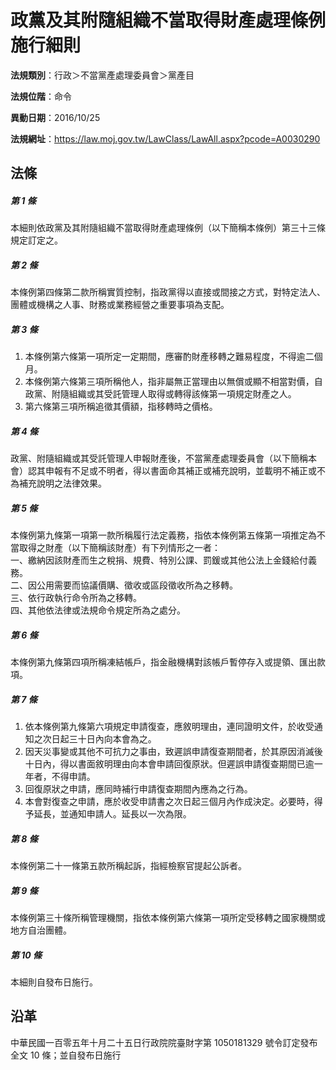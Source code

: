 # 政黨及其附隨組織不當取得財產處理條例施行細則




**法規類別**：行政＞不當黨產處理委員會＞黨產目

**法規位階**：命令

**異動日期**：2016/10/25  

**法規網址**：https://law.moj.gov.tw/LawClass/LawAll.aspx?pcode=A0030290



## 法條
##### 第 1 條
本細則依政黨及其附隨組織不當取得財產處理條例（以下簡稱本條例）第三十三條規定訂定之。

##### 第 2 條
本條例第四條第二款所稱實質控制，指政黨得以直接或間接之方式，對特定法人、團體或機構之人事、財務或業務經營之重要事項為支配。

##### 第 3 條
1. 本條例第六條第一項所定一定期間，應審酌財產移轉之難易程度，不得逾二個月。
1. 本條例第六條第三項所稱他人，指非屬無正當理由以無償或顯不相當對價，自政黨、附隨組織或其受託管理人取得或轉得該條第一項規定財產之人。
1. 第六條第三項所稱追徵其價額，指移轉時之價格。

##### 第 4 條
政黨、附隨組織或其受託管理人申報財產後，不當黨產處理委員會（以下簡稱本會）認其申報有不足或不明者，得以書面命其補正或補充說明，並載明不補正或不為補充說明之法律效果。

##### 第 5 條
本條例第九條第一項第一款所稱履行法定義務，指依本條例第五條第一項推定為不當取得之財產（以下簡稱該財產）有下列情形之一者：  
一、繳納因該財產而生之稅捐、規費、特別公課、罰鍰或其他公法上金錢給付義務。  
二、因公用需要而協議價購、徵收或區段徵收所為之移轉。  
三、依行政執行命令所為之移轉。  
四、其他依法律或法規命令規定所為之處分。

##### 第 6 條
本條例第九條第四項所稱凍結帳戶，指金融機構對該帳戶暫停存入或提領、匯出款項。

##### 第 7 條
1. 依本條例第九條第六項規定申請復查，應敘明理由，連同證明文件，於收受通知之次日起三十日內向本會為之。
1. 因天災事變或其他不可抗力之事由，致遲誤申請復查期間者，於其原因消滅後十日內，得以書面敘明理由向本會申請回復原狀。但遲誤申請復查期間已逾一年者，不得申請。
1. 回復原狀之申請，應同時補行申請復查期間內應為之行為。
1. 本會對復查之申請，應於收受申請書之次日起三個月內作成決定。必要時，得予延長，並通知申請人。延長以一次為限。

##### 第 8 條
本條例第二十一條第五款所稱起訴，指經檢察官提起公訴者。

##### 第 9 條
本條例第三十條所稱管理機關，指依本條例第六條第一項所定受移轉之國家機關或地方自治團體。

##### 第 10 條
本細則自發布日施行。

## 沿革
中華民國一百零五年十月二十五日行政院院臺財字第 1050181329 號令訂定發布全文 10 條；並自發布日施行

